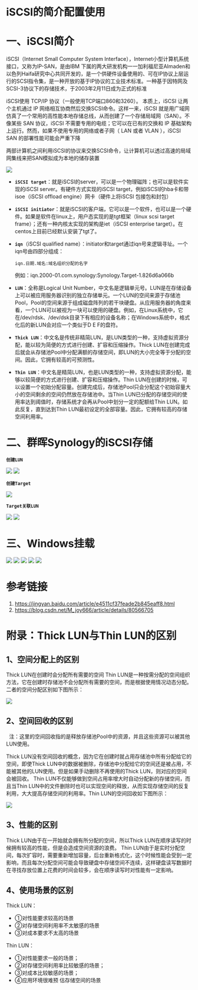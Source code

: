 # iSCSI的简介配置使用

# 一、iSCSI简介

iSCSI（Internet Small Computer System Interface），Internet小型计算机系统接口，又称为IP-SAN，是由IBM 下属的两大研发机构一一加利福尼亚AImaden和以色列Haifa研究中心共同开发的，是一个供硬件设备使用的、可在IP协议上层运行的SCSI指令集，是一种开放的基于IP协议的工业技术标准。一种基于因特网及SCSI-3协议下的存储技术，于2003年2月11日成为正式的标准

iSCSI使用 TCP/IP 协议（一般使用TCP端口860和3260）。 本质上，iSCSI 让两个主机通过 IP 网络相互协商然后交换SCSI命令。这样一来，iSCSI 就是用广域网仿真了一个常用的高性能本地存储总线，从而创建了一个存储局域网（SAN）。不像某些 SAN 协议，iSCSI 不需要专用的电缆；它可以在已有的交换和 IP 基础架构上运行。然而，如果不使用专用的网络或者子网（ LAN 或者 VLAN ），iSCSI SAN 的部署性能可能会严重下降

两部计算机之间利用iSCSI的协议来交换SCSI命令，让计算机可以透过高速的局域网集线来把SAN模拟成为本地的储存装置

![](/assets/iSCSI-简介配置使用-1.jpg)

- **`iSCSI target`**：就是iSCSI的server，可以是一个物理磁阵；也可以是软件实现的iSCSI server。有硬件方式实现的iSCSI target，例如iSCSI的hba卡和带isoe（iSCSI offload engine）网卡（硬件上将iSCSI 包接包和封包）
- **`iSCSI initiator`**：就是iSCSI的客户端，它可以是一个软件，也可以是一个硬件。如果是软件在linux上，用户态实现的是tgt框架（linux scsi target frame）；还有一种内核太实现的架构是iet（iSCSI enterprise target）。在centos上目前已经默认安装了tgt了。
- **`iqn`**（iSCSI qualified name）：initiator和target通过iqn号来逻辑寻址。一个iqn号由四部分组成：
  
    `iqn.日期.域名:域名组织分配的名字`
    
    例如：iqn.2000-01.com.synology:Synology.Target-1.826d6a066b
- **`LUN`**：全称是Logical Unit Number，中文名是逻辑单元号。LUN是在存储设备上可以被应用服务器识别的独立存储单元。一个LUN的空间来源于存储池Pool，Pool的空间来源于组成磁盘阵列的若干块硬盘。从应用服务器的角度来看，一个LUN可以被视为一块可以使用的硬盘。例如，在Linux系统中，它在/dev/rdsk、/dev/dsk目录下有相应的设备名称；在Windows系统中，格式化后的新LUN会对应一个类似于D E F的盘符。
- **`Thick LUN`**：中文名是传统非精简LUN，是LUN类型的一种，支持虚拟资源分配，能以较为简便的方式进行创建、扩容和压缩操作。Thick LUN在创建完成后就会从存储池Pool中分配满额的存储空间，即LUN的大小完全等于分配的空间。因此，它拥有较高的可预测性。
- **`Thin LUN`**：中文名是精简LUN，也是LUN类型的一种，支持虚拟资源分配，能够以较简便的方式进行创建、扩容和压缩操作。Thin LUN在创建的时候，可以设置一个初始分配容量。创建完成后，存储池Pool只会分配这个初始容量大小的空间剩余的空间仍然放在存储池中。当Thin LUN已分配的存储空间的使用率达到阈值时，存储系统才会再从Pool中划分一定的配额给Thin LUN。如此反复，直到达到Thin LUN最初设定的全部容量。因此，它拥有较高的存储空间利用率。



# 二、群晖Synology的iSCSI存储

**`创建LUN`**

![](/assets/iSCSI-简介配置使用-2.jpg)
![](/assets/iSCSI-简介配置使用-3.png)

**`创建Target`**

![](/assets/iSCSI-简介配置使用-4.png)

**`Target关联LUN`**

![](/assets/iSCSI-简介配置使用-5.png)
![](/assets/iSCSI-简介配置使用-6.png)

# 三、Windows挂载

![](/assets/iSCSI-简介配置使用-7.png)
![](/assets/iSCSI-简介配置使用-8.png)
![](/assets/iSCSI-简介配置使用-9.png)
![](/assets/iSCSI-简介配置使用-10.jpg)
![](/assets/iSCSI-简介配置使用-11.jpg)

# 参考链接

1. https://jingyan.baidu.com/article/e4511cf37feade2b845eaff8.html
2. https://blog.csdn.net/M_joy666/article/details/80566705

# 附录：Thick LUN与Thin LUN的区别

## 1、空间分配上的区别

Thick LUN在创建时会分配所有需要的空间
Thin LUN是一种按需分配的空间组织方法，它在创建时存储池不会分配所有需要的空间，而是根据使用情况动态分配。二者的空间分配区别如下图所示：

![](/assets/iSCSI-简介配置使用-12.png)


## 2、空间回收的区别

  注：这里的空间回收指的是释放存储池Pool中的资源，并且这些资源可以被其他LUN使用。

Thick LUN没有空间回收的概念，因为它在创建时就占用存储池中所有分配给它的空间，即使Thick LUN中的数据被删除，存储池中分配给它的空间还是被占用，不能被其他的LUN使用。但是如果手动删除不再使用的Thick LUN，则对应的空间会被回收。
Thin LUN不仅能够做到空间占用率增大时自动分配新的存储空间，而且当Thin LUN中的文件删除时也可以实现空间的释放，从而实现存储空间的反复利用，大大提高存储空间的利用率。Thin LUN的空间回收如下图所示：

![](/assets/iSCSI-简介配置使用-13.png)

## 3、性能的区别

Thick LUN由于在一开始就会拥有所分配的空间，所以Thick LUN在顺序读写的时候拥有较高的性能，但是会造成空间资源的浪费。
Thin LUN由于是实时分配空间，每次扩容时，需要重新增加容量，后台重新格式化，这个时候性能会受到一定影响，而且每次分配空间可能会导致硬盘中存储空间不连续，这样硬盘读写数据时在寻找存放位置上花费的时间会较多，会在顺序读写时对性能有一定影响。

## 4、使用场景的区别

Thick LUN：

- ①对性能要求较高的场景
- ②对存储空间利用率不太敏感的场景
- ③对成本要求不太高的场景

Thin LUN：

- ①对性能要求一般的场景；
- ②对存储空间利用率比较敏感的场景；
- ③对成本比较敏感的场景；
- ④应用环境很难预 估存储空间的场景
